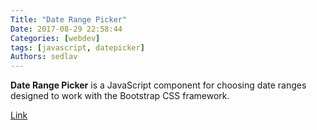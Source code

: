 ```yaml
---
Title: "Date Range Picker"
Date: 2017-08-29 22:58:44
Categories: [webdev]
tags: [javascript, datepicker]
Authors: sedlav
---
```


**Date Range Picker** is a JavaScript component for choosing date ranges designed to work with the Bootstrap CSS framework.

[Link](http://www.daterangepicker.com)
